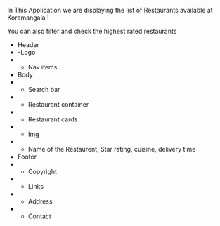 In This Application we are displaying the list of Restaurants available at Koramangala !

You can also filter and check the highest rated restaurants


- Header
- -Logo
- - Nav items
- Body
- - Search bar
- - Restaurant container
- - Restaurant cards
- - Img
- - Name of the Restaurent, Star rating, cuisine, delivery time
- Footer
- - Copyright
- - Links
- - Address
- - Contact

